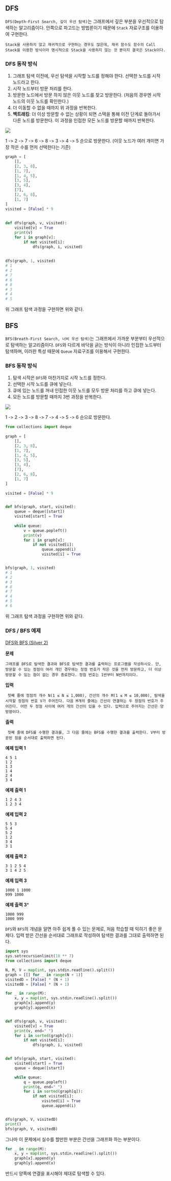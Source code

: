 
## DFS

`DFS(Depth-First Search, 깊이 우선 탐색)`는 그래프에서 깊은 부분을 우선적으로 탐색하는 알고리즘이다. 안쪽으로 파고드는 방법론이기 때문에 `Stack` 자료구조를 이용하여 구현한다. 

	Stack을 사용하지 않고 재귀적으로 구현하는 경우도 많은데, 재귀 함수도 함수의 Call Stack을 이용한 방식이라 명시적으로 Stack을 사용하지 않는 것 뿐이지 결국은 Stack이다.

### DFS 동작 방식

1. 그래프 탐색 이전에, 우선 탐색을 시작할 노드를 정해야 한다. 선택한 노드를 시작 노드라고 한다.
2. 시작 노드부터 방문 처리를 한다.
3. 방문한 노드에서 방문 하지 않은 이웃 노드를 찾고 방문한다. (처음의 경우엔 시작 노드의 이웃 노드를 확인한다.)
5. 더 이동할 수 없을 때까지 위 과정을 반복한다.
6. **백트래킹**: 더 이상 방문할 수 없는 상황이 되면 스택을 통해 이전 단계로 돌아가서 다른 노드를 방문한다. 이 과정을 인접한 모든 노드를 방문할 때까지 반복한다.

![](../image/dfs.png)

1 -> 2 -> 7 -> 6 -> 8 -> 3 -> 4 -> 5 순으로 방문한다. (이웃 노드가 여러 개이면 가장 작은 수를 먼저 선택한다는 기준)

```python
graph = [  
    [],  
    [2, 3, 8],  
    [1, 7],  
    [1, 4, 5],  
    [3, 5],  
    [3, 4],  
    [7],  
    [2, 6, 8],  
    [1, 7]  
]  
visited = [False] * 9  
  
  
def dfs(graph, v, visited):  
    visited[v] = True  
    print(v)  
    for i in graph[v]:  
        if not visited[i]:  
            dfs(graph, i, visited)  
  
  
dfs(graph, 1, visited)
# 1
# 2
# 7
# 6
# 8
# 3
# 4
# 5
```

위 그래프 탐색 과정을 구현하면 위와 같다.

## BFS

`BFS(Breath-First Search, 너비 우선 탐색)`는 그래프에서 가까운 부분부터 우선적으로 탐색하는 알고리즘이다. `DFS`와 다르게 바닥을 긁는 방식이 아니라 인접한 노드부터 탐색하며, 이러한 특성 때문에 `Queue` 자료구조를 이용해서 구현한다.

### BFS 동작 방식

1. 탐색 시작은 `DFS`와 마찬가지로 시작 노드를 정한다. 
2. 선택한 시작 노드를 큐에 넣는다.
3. 큐에 있는 노드를 꺼내 인접한 이웃 노드를 모두 방문 처리를 하고 큐에 넣는다.
4. 모든 노드를 방문할 때까지 3번 과정을 반복한다.

![](../image/bfs.png)

1 -> 2 -> 3 -> 8 -> 7 -> 4 -> 5 -> 6 순으로 방문한다.

```python
from collections import deque  
  
graph = [  
    [],  
    [2, 3, 8],  
    [1, 7],  
    [1, 4, 5],  
    [3, 5],  
    [3, 4],  
    [7],  
    [2, 6, 8],  
    [1, 7]  
]  
  
visited = [False] * 9  


def bfs(graph, start, visited):  
    queue = deque([start])  
    visited[start] = True  
  
    while queue:  
        v = queue.popleft()  
        print(v)  
        for i in graph[v]:  
            if not visited[i]:  
                queue.append(i)  
                visited[i] = True  


bfs(graph, 1, visited)
# 1
# 2
# 3
# 8
# 7
# 4
# 5
# 6
```

위 그래프 탐색 과정을 구현하면 위와 같다.

### DFS / BFS 예제

[DFS와 BFS (Silver 2)](https://www.acmicpc.net/problem/1260)

**문제**

	그래프를 DFS로 탐색한 결과와 BFS로 탐색한 결과를 출력하는 프로그램을 작성하시오. 단, 방문할 수 있는 정점이 여러 개인 경우에는 정점 번호가 작은 것을 먼저 방문하고, 더 이상 방문할 수 있는 점이 없는 경우 종료한다. 정점 번호는 1번부터 N번까지이다.

**입력**

	 첫째 줄에 정점의 개수 N(1 ≤ N ≤ 1,000), 간선의 개수 M(1 ≤ M ≤ 10,000), 탐색을 시작할 정점의 번호 V가 주어진다. 다음 M개의 줄에는 간선이 연결하는 두 정점의 번호가 주어진다. 어떤 두 정점 사이에 여러 개의 간선이 있을 수 있다. 입력으로 주어지는 간선은 양방향이다.

**출력**

	 첫째 줄에 DFS를 수행한 결과를, 그 다음 줄에는 BFS를 수행한 결과를 출력한다. V부터 방문된 점을 순서대로 출력하면 된다.

**예제 입력 1**

	4 5 1
	1 2
	1 3
	1 4
	2 4
	3 4

**예제 출력 1**

	1 2 4 3
	1 2 3 4

**예제 입력 2**

	5 5 3
	5 4
	5 2
	1 2
	3 4
	3 1

**예제 출력 2**

	3 1 2 5 4
	3 1 4 2 5

**예제 입력 3**

	1000 1 1000
	999 1000

**예제 출력 3***

	1000 999
	1000 999

`DFS`와 `BFS`의 개념을 알면 아주 쉽게 풀 수 있는 문제로, 처음 학습할 때 익히기 좋은 문제다. 입력 받은 간선을 순서대로 그래프로 작성하여 탐색한 결과를 그대로 출력하면 된다.

```python
import sys
sys.setrecursionlimit(10 ** 7)
from collections import deque

N, M, V = map(int, sys.stdin.readline().split())
graph = [[] for _ in range(N + 1)]
visitedD = [False] * (N + 1)
visitedB = [False] * (N + 1)

for _ in range(M):
    x, y = map(int, sys.stdin.readline().split())
    graph[x].append(y)
    graph[y].append(x)


def dfs(graph, v, visited):
    visited[v] = True
    print(v, end=" ")
    for i in sorted(graph[v]):
        if not visited[i]:
            dfs(graph, i, visited)


def bfs(graph, start, visited):
    visited[start] = True
    queue = deque([start])

    while queue:
        q = queue.popleft()
        print(q, end=" ")
        for i in sorted(graph[q]):
            if not visited[i]:
                visited[i] = True
                queue.append(i)


dfs(graph, V, visitedD)
print()
bfs(graph, V, visitedB)
```

그나마 이 문제에서 실수를 할만한 부분은 간선을 그래프화 하는 부분이다.

```python
for _ in range(M):
    x, y = map(int, sys.stdin.readline().split())
    graph[x].append(y)
    graph[y].append(x)
```

반드시 양쪽에 연결을 표시해야 제대로 탐색할 수 있다.

